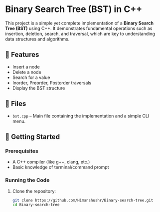 # Binary Search Tree (BST) in C++

This project is a simple yet complete implementation of a **Binary Search Tree (BST)** using C++. It demonstrates fundamental operations such as insertion, deletion, search, and traversal, which are key to understanding data structures and algorithms.

## 🧠 Features

- Insert a node
- Delete a node
- Search for a value
- Inorder, Preorder, Postorder traversals
- Display the BST structure

## 📁 Files

- `bst.cpp` – Main file containing the implementation and a simple CLI menu.

## 🚀 Getting Started

### Prerequisites

- A C++ compiler (like g++, clang, etc.)
- Basic knowledge of terminal/command prompt

### Running the Code

1. Clone the repository:
   ```bash
   git clone https://github.com/Himanshushr/Binary-search-tree.git
   cd Binary-search-tree

